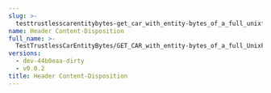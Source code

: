 ```yaml
---
slug: >-
  testtrustlesscarentitybytes-get_car_with_entity-bytes_of_a_full_unixfs_file_(format=car)-header_content-disposition
name: Header Content-Disposition
full_name: >-
  TestTrustlessCarEntityBytes/GET_CAR_with_entity-bytes_of_a_full_UnixFS_file_(format=car)/Header_Content-Disposition
versions:
  - dev-44b0eaa-dirty
  - v0.0.2
title: Header Content-Disposition
---
```


